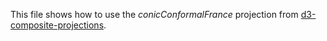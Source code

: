 This file shows how to use the *conicConformalFrance* projection from [d3-composite-projections](http://rveciana.github.io/d3-composite-projections/).